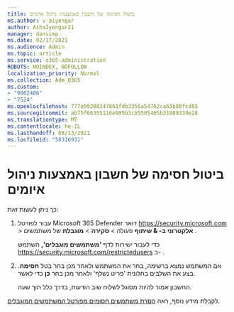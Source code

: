 ```yaml
---
title: ביטול חסימה של חשבון באמצעות ניהול איומים
ms.author: v-aiyengar
author: AshaIyengar21
manager: dansimp
ms.date: 02/17/2021
ms.audience: Admin
ms.topic: article
ms.service: o365-administration
ROBOTS: NOINDEX, NOFOLLOW
localization_priority: Normal
ms.collection: Adm_O365
ms.custom:
- "9002486"
- "7524"
ms.openlocfilehash: 777e09288347861fdb3356a54762ca63b08fcd85
ms.sourcegitcommit: ab75f66355116e995b3cb5505465b31989339e28
ms.translationtype: MT
ms.contentlocale: he-IL
ms.lasthandoff: 08/13/2021
ms.locfileid: "58316931"
---
```

# <a name="unblock-an-account-by-using-threat-management"></a>ביטול חסימה של חשבון באמצעות ניהול איומים

כך ניתן לעשות זאת:

1. עבור לפורטל Microsoft 365 Defender דואר <https://security.microsoft.com> \> **אלקטרוני ב- & שיתוף** פעולה \> **סקירה** \> **מוגבלת** של משתמשים .

   כדי לעבור ישירות לדף **'משתמשים מוגבלים',** השתמש <https://security.microsoft.com/restrictedusers> ב- .

2. אם המשתמש נמצא ברשימה, בחר את המשתמש ולאחר מכן בחר בטל **חסימה**. בצע את השלבים בחלונית 'פריט נשלף' ולאחר מכן בחר **כן** כדי לאשר.

   החשבון אמור להיות מסוגל לשלוח שוב הודעות, בדרך כלל תוך שעה.

לקבלת מידע נוסף, ראה [הסרת משתמשים חסומים מפורטל המשתמשים המוגבלים](https://docs.microsoft.com/microsoft-365/security/office-365-security/removing-user-from-restricted-users-portal-after-spam).
